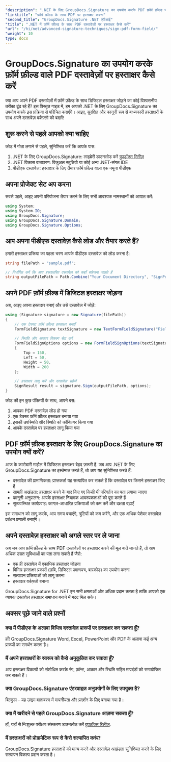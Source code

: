 ```yaml
---
"description": ".NET के लिए GroupDocs.Signature का उपयोग करके PDF फ़ॉर्म फ़ील्ड पर हस्ताक्षर करना सीखें। इस चरण-दर-चरण ट्यूटोरियल के साथ सुरक्षित, कानूनी रूप से बाध्यकारी डिजिटल हस्ताक्षर बनाएँ।"
"linktitle": "फ़ॉर्म फ़ील्ड के साथ PDF पर हस्ताक्षर करना"
"second_title": "GroupDocs.Signature .NET एपीआई"
"title": ".NET में फ़ॉर्म फ़ील्ड के साथ PDF दस्तावेज़ों पर हस्ताक्षर कैसे करें"
"url": "/hi/net/advanced-signature-techniques/sign-pdf-form-field/"
"weight": 10
type: docs
---
```

# GroupDocs.Signature का उपयोग करके फ़ॉर्म फ़ील्ड वाले PDF दस्तावेज़ों पर हस्ताक्षर कैसे करें

क्या आप अपने PDF दस्तावेज़ों में फ़ॉर्म फ़ील्ड के साथ डिजिटल हस्ताक्षर जोड़ने का कोई विश्वसनीय तरीका ढूंढ रहे हैं? इस विस्तृत गाइड में, हम आपको .NET के लिए GroupDocs.Signature का उपयोग करके इस प्रक्रिया से परिचित कराएँगे। आइए, सुरक्षित और कानूनी रूप से बाध्यकारी हस्ताक्षरों के साथ अपने दस्तावेज़ वर्कफ़्लो को बदलें!

## शुरू करने से पहले आपको क्या चाहिए

कोड में गोता लगाने से पहले, सुनिश्चित करें कि आपके पास:

1. .NET के लिए GroupDocs.Signature: लाइब्रेरी डाउनलोड करें [ग्रुपडॉक्स रिलीज़](https://releases.groupdocs.com/signature/net/)
2. .NET विकास वातावरण: विज़ुअल स्टूडियो या कोई अन्य .NET-संगत IDE
3. पीडीएफ दस्तावेज़: हस्ताक्षर के लिए तैयार फ़ॉर्म फ़ील्ड वाला एक नमूना पीडीएफ

## अपना प्रोजेक्ट सेट अप करना

सबसे पहले, आइए अपनी परियोजना तैयार करने के लिए सभी आवश्यक नामस्थानों को आयात करें:

```csharp
using System;
using System.IO;
using GroupDocs.Signature;
using GroupDocs.Signature.Domain;
using GroupDocs.Signature.Options;
```

## आप अपना पीडीएफ दस्तावेज़ कैसे लोड और तैयार करते हैं?

हमारी हस्ताक्षर प्रक्रिया का पहला चरण आपके पीडीएफ दस्तावेज़ को लोड करना है:

```csharp
string filePath = "sample.pdf";

// निर्धारित करें कि आप हस्ताक्षरित दस्तावेज़ को कहाँ सहेजना चाहते हैं
string outputFilePath = Path.Combine("Your Document Directory", "SignPdfWithFormField", "SignedWithFormField.pdf");
```

## अपने PDF फ़ॉर्म फ़ील्ड में डिजिटल हस्ताक्षर जोड़ना

अब, आइए अपना हस्ताक्षर बनाएं और उसे दस्तावेज़ में जोड़ें:

```csharp
using (Signature signature = new Signature(filePath))
{
    // एक टेक्स्ट फ़ॉर्म फ़ील्ड हस्ताक्षर बनाएँ
    FormFieldSignature textSignature = new TextFormFieldSignature("FieldText", "Value1");
    
    // स्थिति और आकार विकल्प सेट करें
    FormFieldSignOptions options = new FormFieldSignOptions(textSignature)
    {
        Top = 150,
        Left = 50,
        Height = 50,
        Width = 200
    };
    
    // हस्ताक्षर लागू करें और दस्तावेज़ सहेजें
    SignResult result = signature.Sign(outputFilePath, options);
}
```

कोड की इन कुछ पंक्तियों के साथ, आपने बस:
1. आपका PDF दस्तावेज़ लोड हो गया
2. एक टेक्स्ट फ़ॉर्म फ़ील्ड हस्ताक्षर बनाया गया
3. इसकी उपस्थिति और स्थिति को कॉन्फ़िगर किया गया
4. आपके दस्तावेज़ पर हस्ताक्षर लागू किया गया

## PDF फ़ॉर्म फ़ील्ड हस्ताक्षर के लिए GroupDocs.Signature का उपयोग क्यों करें?

आज के कारोबारी माहौल में डिजिटल हस्ताक्षर बेहद ज़रूरी हैं. जब आप .NET के लिए GroupDocs.Signature का इस्तेमाल करते हैं, तो आप यह सुनिश्चित करते हैं:

- दस्तावेज़ की प्रामाणिकता: प्राप्तकर्ता यह सत्यापित कर सकते हैं कि दस्तावेज़ पर किसने हस्ताक्षर किए हैं
- सामग्री अखंडता: हस्ताक्षर करने के बाद किए गए किसी भी परिवर्तन का पता लगाया जाएगा
- कानूनी अनुपालन: आपके हस्ताक्षर नियामक आवश्यकताओं को पूरा करते हैं
- सुव्यवस्थित कार्यप्रवाह: कागज़-आधारित प्रक्रियाओं को कम करें और दक्षता बढ़ाएँ

इस समाधान को लागू करके, आप समय बचाएंगे, त्रुटियों को कम करेंगे, और एक अधिक पेशेवर दस्तावेज़ प्रबंधन प्रणाली बनाएंगे।

## अपने दस्तावेज़ हस्ताक्षर को अगले स्तर पर ले जाना

अब जब आप फ़ॉर्म फ़ील्ड के साथ PDF दस्तावेज़ों पर हस्ताक्षर करने की मूल बातें जानते हैं, तो आप अधिक उन्नत सुविधाओं का पता लगा सकते हैं जैसे:

- एक ही दस्तावेज़ में एकाधिक हस्ताक्षर जोड़ना
- विभिन्न हस्ताक्षर प्रकारों (छवि, डिजिटल प्रमाणपत्र, बारकोड) का उपयोग करना
- सत्यापन प्रक्रियाओं को लागू करना
- हस्ताक्षर वर्कफ़्लो बनाना

GroupDocs.Signature for .NET इन सभी क्षमताओं और अधिक प्रदान करता है ताकि आपको एक व्यापक दस्तावेज़ हस्ताक्षर समाधान बनाने में मदद मिल सके।

## अक्सर पूछे जाने वाले प्रश्नों

### क्या मैं पीडीएफ के अलावा विभिन्न दस्तावेज़ प्रारूपों पर हस्ताक्षर कर सकता हूँ?
हाँ! GroupDocs.Signature Word, Excel, PowerPoint और PDF के अलावा कई अन्य प्रारूपों का समर्थन करता है।

### मैं अपने हस्ताक्षरों के स्वरूप को कैसे अनुकूलित कर सकता हूँ?
आप हस्ताक्षर विकल्पों को संशोधित करके रंग, फ़ॉन्ट, आकार और स्थिति सहित मापदंडों को समायोजित कर सकते हैं।

### क्या GroupDocs.Signature एंटरप्राइज़ अनुप्रयोगों के लिए उपयुक्त है?
बिल्कुल - यह उद्यम वातावरण में मापनीयता और प्रदर्शन के लिए बनाया गया है।

### क्या मैं खरीदने से पहले GroupDocs.Signature आज़मा सकता हूँ?
हाँ, यहाँ से निःशुल्क परीक्षण संस्करण डाउनलोड करें [ग्रुपडॉक्स रिलीज़](https://releases.groupdocs.com/).

### मैं हस्ताक्षरों को प्रोग्रामेटिक रूप से कैसे सत्यापित करूं?
GroupDocs.Signature हस्ताक्षरों को मान्य करने और दस्तावेज़ अखंडता सुनिश्चित करने के लिए सत्यापन विकल्प प्रदान करता है।